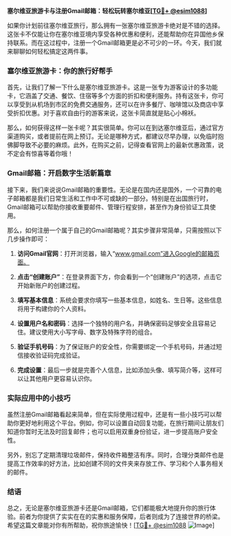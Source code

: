 **塞尔维亚旅游卡与注册Gmail邮箱：轻松玩转塞尔维亚[[TG💪+ @esim1088](https://t.me/s/esim1088)]**

如果你计划前往塞尔维亚旅行，那么拥有一张塞尔维亚旅游卡绝对是不错的选择。这张卡不仅能让你在塞尔维亚境内享受各种优惠和便利，还能帮助你在异国他乡保持联系。而在这过程中，注册一个Gmail邮箱更是必不可少的一环。今天，我们就来聊聊如何轻松搞定这两件事。

### 塞尔维亚旅游卡：你的旅行好帮手

首先，让我们了解一下什么是塞尔维亚旅游卡。这是一张专为游客设计的多功能卡，它涵盖了交通、餐饮、住宿等多个方面的折扣和便利服务。持有这张卡，你可以享受到从机场到市区的免费交通服务，还可以在许多餐厅、咖啡馆以及商店中享受折扣优惠。对于喜欢自由行的游客来说，这张卡简直就是贴心小棉袄。

那么，如何获得这样一张卡呢？其实很简单。你可以在到达塞尔维亚后，通过官方渠道购买，或者提前在网上预订。无论是哪种方式，都建议尽早办理，以免临时抱佛脚导致不必要的麻烦。此外，在购买之前，记得查看官网上的最新优惠政策，说不定会有惊喜等着你哦！

### Gmail邮箱：开启数字生活新篇章

接下来，我们来说说Gmail邮箱的重要性。无论是在国内还是国外，一个可靠的电子邮箱都是我们日常生活和工作中不可或缺的一部分。特别是在出国旅行时，Gmail邮箱可以帮助你接收重要邮件、管理行程安排，甚至作为身份验证工具使用。

那么，如何注册一个属于自己的Gmail邮箱呢？其实步骤非常简单，只需按照以下几步操作即可：

1. **访问Gmail官网**：打开浏览器，输入“www.gmail.com”进入Google的邮箱页面。
   
2. **点击“创建账户”**：在登录界面下方，你会看到一个“创建账户”的选项，点击它开始新账户的创建过程。

3. **填写基本信息**：系统会要求你填写一些基本信息，如姓名、生日等。这些信息将用于构建你的个人资料。

4. **设置用户名和密码**：选择一个独特的用户名，并确保密码足够安全且容易记住。建议使用大小写字母、数字及特殊字符的组合。

5. **验证手机号码**：为了保证账户的安全性，你需要绑定一个手机号码，并通过短信接收验证码完成验证。

6. **完成设置**：最后一步就是完善个人信息，比如添加头像、填写简介等，这样可以让其他用户更容易认识你。

### 实际应用中的小技巧

虽然注册Gmail邮箱看起来简单，但在实际使用过程中，还是有一些小技巧可以帮助你更好地利用这个平台。例如，你可以设置自动回复功能，在旅行期间让朋友们知道你暂时无法及时回复邮件；也可以启用双重身份验证，进一步提高账户安全性。

另外，别忘了定期清理垃圾邮件，保持收件箱整洁有序。同时，合理分类邮件也是提高工作效率的好方法，比如创建不同的文件夹来存放工作、学习和个人事务相关的邮件。

### 结语

总之，无论是塞尔维亚旅游卡还是Gmail邮箱，它们都能极大地提升你的旅行体验。前者为你提供了实实在在的实惠和服务保障，后者则成为了连接世界的桥梁。希望这篇文章能对你有所帮助，祝你旅途愉快！[[TG💪+ @esim1088](https://t.me/s/esim1088) ![Image](https://i.postimg.cc/4NQfJmqS/Snipaste-2025-05-13-00-14-12.png)]